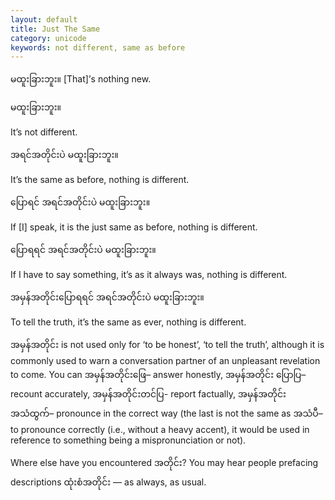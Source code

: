 ```yaml
---
layout: default
title: Just The Same
category: unicode
keywords: not different, same as before
---
```


<p><span class='mm3'>မထူးခြားဘူး။</span> [That]’s nothing new.</p>
<p class="hide-trigger"><span class='mm3'>မထူးခြားဘူး။</span></p>
<p class='hide-this'>It’s not different.</p>

<p class="hide-trigger"><span class='mm3'>အရင်အတိုင်းပဲ မထူးခြားဘူး။</span></p>
<p class='hide-this'>It’s the same as before, nothing is different.</p>

<p class="hide-trigger"><span class='mm3'>ပြောရင် အရင်အတိုင်းပဲ မထူးခြားဘူး။</span></p>
<p class='hide-this'>If [I] speak, it is the just same as before, nothing is different.</p>

<p class="hide-trigger"><span class='mm3'>ပြောရရင် အရင်အတိုင်းပဲ မထူးခြားဘူး။</span></p>
<p class='hide-this'>If I have to say something, it’s as it always was, nothing is different.</p>

<p class="hide-trigger"><span class='mm3'>အမှန်အတိုင်းပြောရရင် အရင်အတိုင်းပဲ မထူးခြားဘူး။</span></p>
<p class='hide-this'>To tell the truth, it’s the same as ever, nothing is different.</p>

<p><span class='mm3'>အမှန်အတိုင်း</span> is not used only for ‘to be honest’, ‘to tell the truth’, although it is commonly used to warn a conversation partner of an unpleasant revelation to come. You can <span class='mm3'>အမှန်အတိုင်းဖြေ</span>– answer honestly, <span class='mm3'>အမှန်အတိုင်း ပြောပြ</span>– recount accurately, <span class='mm3'>အမှန်အတိုင်းတင်ပြ</span>- report factually, <span class='mm3'>အမှန်အတိုင်း အသံထွက်</span>– pronounce in the correct way (the last is not the same as <span class='mm3'>အသံပီ</span>– to pronounce correctly (i.e., without a heavy accent), it would be used in reference to something being a mispronunciation or not).</p>
<p>Where else have you encountered <span class='mm3'>အတိုင်း</span>? You may hear people prefacing descriptions <span class='mm3'>ထုံးစံအတိုင်း</span> — as always, as usual.</p>
